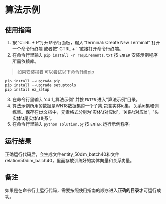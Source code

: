 # 算法示例

## 使用指南
1. 按 'CTRL + P'打开命令行面板，输入 "terminal: Create New Terminal" 打开一个命令行终端 或者按' CTRL + ` '直接打开命令行终端。
2. 在命令行里输入 `pip install -r requirements.txt` 按 `ENTER` 安装示例程序所需依赖库。
> 如果安装报错 可以尝试以下命令升级pip
```
pip install --upgrade pip
pip install --upgrade setuptools
pip install ez_setup
```
3. 在命令行里输入 'cd 1_算法示例' 并按 `ENTER` 进入"算法示例"目录。
4. 算法示例所用的数据是WN18数据集的一个子集,包含实体id集，关系id集和训练集。保存在txt文档中，元素格式分别为'实体\t对应id'，'关系\t对应id'，'头实体\t尾实体\t关系'。
5. 在命令行里输入 `python solution.py` 按 `ENTER` 运行示例程序。

## 运行结果
正确运行代码后，会生成文件entity_50dim_batch40和文件relation50dim_batch40，里面存放训练好的实体向量和关系向量。

## 备注
如果是在命令行上运行代码，需要按照使用指南的顺序进入**正确的目录**才可运行成功。







